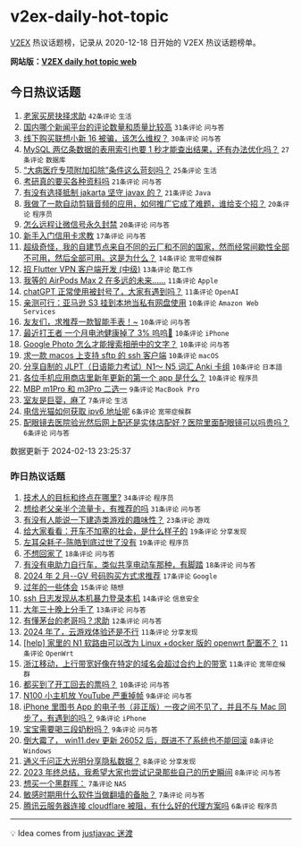 # v2ex-daily-hot-topic

[V2EX](https://www.v2ex.com/) 热议话题榜，记录从 2020-12-18 日开始的 V2EX 热议话题榜单。

**网站版：[V2EX daily hot topic web](https://boojack.github.io/v2ex-daily-hot-topic-web/)**

## 今日热议话题

<!-- TODAY BEGIN -->

1. [老家买房抉择求助](https://www.v2ex.com/t/1015514) `42条评论` `生活`
1. [国内哪个新闻平台的评论数量和质量比较高](https://www.v2ex.com/t/1015497) `31条评论` `问与答`
1. [线下购买联想小新 16 被骗，该怎么维权？](https://www.v2ex.com/t/1015462) `30条评论` `问与答`
1. [MySQL 两亿条数据的表用索引也要 1 秒才能查出结果，还有办法优化吗？](https://www.v2ex.com/t/1015507) `27条评论` `数据库`
1. [“大病医疗专项附加扣除”条件这么苛刻吗？](https://www.v2ex.com/t/1015476) `25条评论` `生活`
1. [考研真的要买各种资料吗](https://www.v2ex.com/t/1015488) `21条评论` `问与答`
1. [有没有选择抵制 jakarta 坚守 javax 的？](https://www.v2ex.com/t/1015516) `21条评论` `Java`
1. [我做了一款自动剪辑音频的应用，如何推广它成了难题，谁给支个招？](https://www.v2ex.com/t/1015529) `20条评论` `程序员`
1. [怎么远程让微信号永久封禁](https://www.v2ex.com/t/1015525) `20条评论` `问与答`
1. [新手入门信用卡求教](https://www.v2ex.com/t/1015486) `17条评论` `问与答`
1. [超级奇怪，我的自建节点来自不同的云厂和不同的国家，然而经常间歇性全部不可用，然后全部可用。这是为什么？](https://www.v2ex.com/t/1015504) `14条评论` `宽带症候群`
1. [招 Flutter VPN 客户端开发 (中级)](https://www.v2ex.com/t/1015532) `13条评论` `酷工作`
1. [我等的 AirPods Max 2 在多远的未来......](https://www.v2ex.com/t/1015526) `11条评论` `Apple`
1. [chatGPT 正常使用被封号了，大家有遇到吗？](https://www.v2ex.com/t/1015522) `11条评论` `OpenAI`
1. [亲测可行：亚马逊 S3 挂到本地当私有网盘使用](https://www.v2ex.com/t/1015550) `10条评论` `Amazon Web Services`
1. [友友们，求推荐一款智能手表！~](https://www.v2ex.com/t/1015523) `10条评论` `问与答`
1. [最近打王者 一个月电池健康掉了 3% 呜呜🥹](https://www.v2ex.com/t/1015515) `10条评论` `iPhone`
1. [Google Photo 怎么才能搜索相册中的文字？](https://www.v2ex.com/t/1015483) `10条评论` `问与答`
1. [求一款 macos 上支持 sftp 的 ssh 客户端](https://www.v2ex.com/t/1015480) `10条评论` `macOS`
1. [分享自制的 JLPT（日语能力考试）N1～ N5 词汇 Anki 卡组](https://www.v2ex.com/t/1015472) `10条评论` `日本語`
1. [各位手机应用商店里新年更新的第一个 app 是什么？](https://www.v2ex.com/t/1015470) `10条评论` `程序员`
1. [MBP m1Pro 和 m3Pro 二选一](https://www.v2ex.com/t/1015499) `9条评论` `MacBook Pro`
1. [室友是巨婴，麻了](https://www.v2ex.com/t/1015556) `7条评论` `生活`
1. [电信光猫如何获取 ipv6 地址呢](https://www.v2ex.com/t/1015538) `6条评论` `宽带症候群`
1. [配眼镜去医院验光然后网上配还是实体店配好？医院里面配眼镜可以吗贵吗？](https://www.v2ex.com/t/1015531) `6条评论` `问与答`

数据更新于 2024-02-13 23:25:37

<!-- TODAY END -->

### 昨日热议话题

<!-- YESTERDAY BEGIN -->

1. [技术人的目标和终点在哪里?](https://www.v2ex.com/t/1015421) `34条评论` `程序员`
1. [想给老父亲半个流量卡，有推荐的吗](https://www.v2ex.com/t/1015388) `31条评论` `问与答`
1. [有没有人能说一下建造类游戏的趣味性？](https://www.v2ex.com/t/1015401) `23条评论` `游戏`
1. [给大家看看：开车不加塞的社会，是什么样子的](https://www.v2ex.com/t/1015409) `19条评论` `分享发现`
1. [左耳朵耗子-陈皓到底过世了没有](https://www.v2ex.com/t/1015407) `19条评论` `程序员`
1. [不想回家了](https://www.v2ex.com/t/1015395) `18条评论` `问与答`
1. [有没有电助力自行车，类似共享电动车那种，有脚踏](https://www.v2ex.com/t/1015400) `18条评论` `问与答`
1. [2024 年 2 月--GV 号码购买方式求推荐](https://www.v2ex.com/t/1015419) `17条评论` `Google`
1. [过年的一些体会](https://www.v2ex.com/t/1015439) `15条评论` `随想`
1. [ssh 日志发现从本机暴力登录本机](https://www.v2ex.com/t/1015418) `14条评论` `信息安全`
1. [大年三十晚上分手了](https://www.v2ex.com/t/1015429) `13条评论` `问与答`
1. [有懂茅台的老哥吗？求助](https://www.v2ex.com/t/1015410) `12条评论` `问与答`
1. [2024 年了，云游戏体验还是不行](https://www.v2ex.com/t/1015449) `11条评论` `分享发现`
1. [[help] 家里的 N1 软路由可以改为 Linux +docker 版的 openwrt 配置不？](https://www.v2ex.com/t/1015389) `11条评论` `OpenWrt`
1. [浙江移动，上行带宽好像在特定的域名会超过合约上的带宽](https://www.v2ex.com/t/1015386) `11条评论` `宽带症候群`
1. [都买到了开工回去的票吗？](https://www.v2ex.com/t/1015428) `10条评论` `问与答`
1. [N100 小主机放 YouTube 严重掉帧](https://www.v2ex.com/t/1015434) `9条评论` `问与答`
1. [iPhone 里图书 App 的电子书（非正版）一夜之间不见了，并且不与 Mac 同步了，有遇到的吗？](https://www.v2ex.com/t/1015394) `9条评论` `iPhone`
1. [宝宝需要喝三段奶粉吗？](https://www.v2ex.com/t/1015387) `9条评论` `问与答`
1. [倒大霉了， win11.dev 更新 26052 后，既进不了系统也不能回滚](https://www.v2ex.com/t/1015426) `8条评论` `Windows`
1. [通义千问正大光明分享隐私数据？](https://www.v2ex.com/t/1015417) `8条评论` `分享发现`
1. [2023 年终总结，我希望大家也尝试记录那些自己的历史瞬间](https://www.v2ex.com/t/1015416) `8条评论` `问与答`
1. [想买一个黑群晖：](https://www.v2ex.com/t/1015414) `7条评论` `NAS`
1. [敏感时期用什么软件当做翻墙的备胎？](https://www.v2ex.com/t/1015423) `7条评论` `问与答`
1. [腾讯云服务器连接 cloudflare 被阻，有什么好的代理方案吗](https://www.v2ex.com/t/1015453) `6条评论` `程序员`

<!-- YESTERDAY END -->

---

💡 Idea comes from [justjavac 迷渡](https://github.com/justjavac/)
